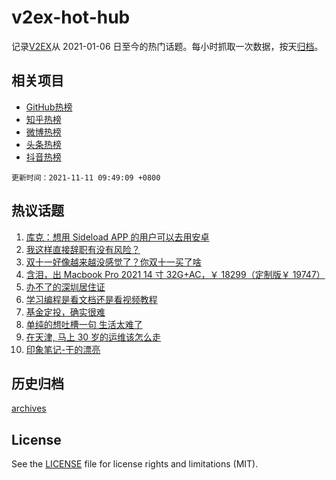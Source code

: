 # v2ex-hot-hub

 记录[V2EX](https://www.v2ex.com/)从 2021-01-06 日至今的热门话题。每小时抓取一次数据，按天[归档](archives)。
 
 ## 相关项目

- [GitHub热榜](https://github.com/lonnyzhang423/github-hot-hub)
- [知乎热榜](https://github.com/lonnyzhang423/zhihu-hot-hub)
- [微博热榜](https://github.com/lonnyzhang423/weibo-hot-hub)
- [头条热榜](https://github.com/lonnyzhang423/toutiao-hot-hub)
- [抖音热榜](https://github.com/lonnyzhang423/douyin-hot-hub)


 `更新时间：2021-11-11 09:49:09 +0800`

## 热议话题

1. [库克：想用 Sideload APP 的用户可以去用安卓](https://www.v2ex.com/t/814382)
1. [我这样直接辞职有没有风险？](https://www.v2ex.com/t/814338)
1. [双十一好像越来越没感觉了？你双十一买了啥](https://www.v2ex.com/t/814437)
1. [含泪，出 Macbook Pro 2021 14 寸 32G+AC，￥ 18299（定制版￥ 19747）](https://www.v2ex.com/t/814332)
1. [办不了的深圳居住证](https://www.v2ex.com/t/814362)
1. [学习编程是看文档还是看视频教程](https://www.v2ex.com/t/814423)
1. [基金定投，确实很难](https://www.v2ex.com/t/814341)
1. [单纯的想吐槽一句 生活太难了](https://www.v2ex.com/t/814406)
1. [在天津, 马上 30 岁的运维该怎么走](https://www.v2ex.com/t/814333)
1. [印象笔记-干的漂亮](https://www.v2ex.com/t/814385)

## 历史归档

[archives](archives)

## License

See the [LICENSE](LICENSE) file for license rights and limitations (MIT).
